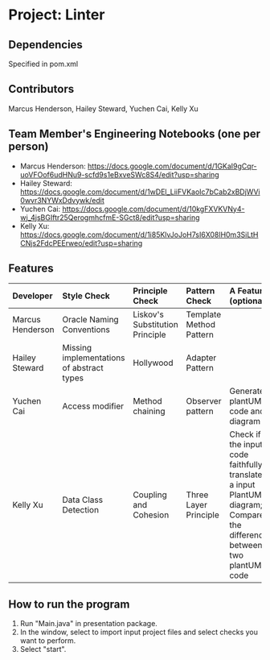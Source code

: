 # Project: Linter

## Dependencies
Specified in pom.xml

## Contributors
Marcus Henderson, Hailey Steward,  Yuchen Cai, Kelly Xu

## Team Member's Engineering Notebooks (one per person)
- Marcus Henderson: https://docs.google.com/document/d/1GKaI9gCqr-uoVFOof6udHNu9-scfd9s1eBxveSWc8S4/edit?usp=sharing 
- Hailey Steward: https://docs.google.com/document/d/1wDEl_LiiFVKaoIc7bCab2xBDjWVi0wvr3NYWxDdvywk/edit
- Yuchen Cai: https://docs.google.com/document/d/10kgFXVKVNy4-wj_4jsBGIftr25QerogmhcfmE-SGct8/edit?usp=sharing
- Kelly Xu: https://docs.google.com/document/d/1i85KlvJoJoH7sI6X08lH0m3SiLtHCNjs2FdcPEErweo/edit?usp=sharing
## Features


| Developer | Style Check | Principle Check | Pattern Check | A Feature (optional)                                                                                                      |
|:----------|:------------|:----------------|:--------------|:--------------------------------------------------------------------------------------------------------------------------|
| Marcus Henderson      |    Oracle Naming Conventions        |       Liskov's Substitution Principle          |     Template Method Pattern          |                                                                                                                           |
| Hailey Steward    |  Missing implementations of abstract types     |        Hollywood         |     Adapter Pattern          |                                                                                                                           |
| Yuchen Cai      | Access modifier | Method chaining | Observer pattern | Generate plantUML code and diagram                                                                                        |
| Kelly Xu     | Data Class Detection | Coupling and Cohesion | Three Layer Principle | Check if the input code faithfully translates a input PlantUML diagram; Compare the differences between two plantUML code |

## How to run the program
1. Run "Main.java" in presentation package. 
2. In the window, select to import input project files and select checks you want to perform. 
3. Select "start". 
